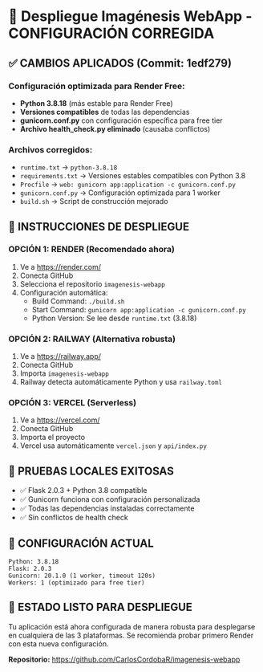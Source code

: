 # 🚀 Despliegue Imagénesis WebApp - CONFIGURACIÓN CORREGIDA

## ✅ CAMBIOS APLICADOS (Commit: 1edf279)

### Configuración optimizada para Render Free:
- **Python 3.8.18** (más estable para Render Free)
- **Versiones compatibles** de todas las dependencias
- **gunicorn.conf.py** con configuración específica para free tier
- **Archivo health_check.py eliminado** (causaba conflictos)

### Archivos corregidos:
- `runtime.txt` → `python-3.8.18`
- `requirements.txt` → Versiones estables compatibles con Python 3.8
- `Procfile` → `web: gunicorn app:application -c gunicorn.conf.py`
- `gunicorn.conf.py` → Configuración optimizada para 1 worker
- `build.sh` → Script de construcción mejorado

## 🎯 INSTRUCCIONES DE DESPLIEGUE

### OPCIÓN 1: RENDER (Recomendado ahora)
1. Ve a https://render.com/
2. Conecta GitHub
3. Selecciona el repositorio `imagenesis-webapp`
4. Configuración automática:
   - Build Command: `./build.sh`
   - Start Command: `gunicorn app:application -c gunicorn.conf.py`
   - Python Version: Se lee desde `runtime.txt` (3.8.18)

### OPCIÓN 2: RAILWAY (Alternativa robusta)
1. Ve a https://railway.app/
2. Conecta GitHub
3. Importa `imagenesis-webapp`
4. Railway detecta automáticamente Python y usa `railway.toml`

### OPCIÓN 3: VERCEL (Serverless)
1. Ve a https://vercel.com/
2. Conecta GitHub
3. Importa el proyecto
4. Vercel usa automáticamente `vercel.json` y `api/index.py`

## 🔧 PRUEBAS LOCALES EXITOSAS
- ✅ Flask 2.0.3 + Python 3.8 compatible
- ✅ Gunicorn funciona con configuración personalizada
- ✅ Todas las dependencias instaladas correctamente
- ✅ Sin conflictos de health check

## 📝 CONFIGURACIÓN ACTUAL
```
Python: 3.8.18
Flask: 2.0.3
Gunicorn: 20.1.0 (1 worker, timeout 120s)
Workers: 1 (optimizado para free tier)
```

## 🚀 ESTADO LISTO PARA DESPLIEGUE
Tu aplicación está ahora configurada de manera robusta para desplegarse en cualquiera de las 3 plataformas. Se recomienda probar primero Render con esta nueva configuración.

**Repositorio:** https://github.com/CarlosCordobaR/imagenesis-webapp
